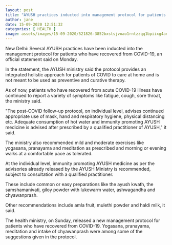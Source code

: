 ```yaml
---
layout: post
title: "AYUSH practices inducted into management protocol for patients who recovered from virus"
author: jane 
date: 15-09-2020 12:51:32 
categories: [ HEALTH ] 
image: assets/images/15-09-2020/521826-3852bxstsjvoao1rntzzqq1bpiixg4an9g5c5679756.jpg
---
```

New Delhi: Several AYUSH practices have been inducted into the management protocol for patients who have recovered from COVID-19, an official statement said on Monday.



In the statement, the AYUSH ministry said the protocol provides an integrated holistic approach for patients of COVID to care at home and is not meant to be used as preventive and curative therapy.

As of now, patients who have recovered from acute COVID-19 illness have continued to report a variety of symptoms like fatigue, cough, sore throat, the ministry said.

"The post-COVID follow-up protocol, on individual level, advises continued appropriate use of mask, hand and respiratory hygiene, physical distancing etc. Adequate consumption of hot water and immunity promoting AYUSH medicine is advised after prescribed by a qualified practitioner of AYUSH," it said.

The ministry also recommended mild and moderate exercises like yogasana, pranayama and meditation as prescribed and morning or evening walks at a comfortable pace as tolerated.

At the individual level, immunity promoting AYUSH medicine as per the advisories already released by the AYUSH Ministry is recommended, subject to consultation with a qualified practitioner.

These include common or easy preparations like the ayush kwath, the samshamanivati, giloy powder with lukewarm water, ashwagandha and chyawanprash.

Other recommendations include amla fruit, mulethi powder and haldi milk, it said.

The health ministry, on Sunday, released a new management protocol for patients who have recovered from COVID-19. Yogasana, pranayama, meditation and intake of chyawanprash were among some of the suggestions given in the protocol.